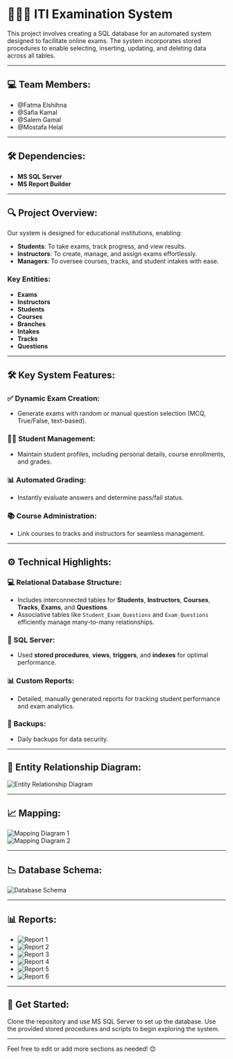 # 👨🏻‍💻 ITI Examination System

This project involves creating a SQL database for an automated system designed to facilitate online exams. The system incorporates stored procedures to enable selecting, inserting, updating, and deleting data across all tables.

---

## 💻 Team Members:
- @Fatma Elshihna  
- @Safia Kamal  
- @Salem Gamal  
- @Mostafa Helal  

---

## 🛠 Dependencies:
- **MS SQL Server**  
- **MS Report Builder**  

---

## 🔍 Project Overview:
Our system is designed for educational institutions, enabling:  
- **Students**: To take exams, track progress, and view results.  
- **Instructors**: To create, manage, and assign exams effortlessly.  
- **Managers**: To oversee courses, tracks, and student intakes with ease.  

### Key Entities:  
- **Exams**  
- **Instructors**  
- **Students**  
- **Courses**  
- **Branches**  
- **Intakes**  
- **Tracks**  
- **Questions**  

---

## 🛠 Key System Features:

### ✅ Dynamic Exam Creation:
- Generate exams with random or manual question selection (MCQ, True/False, text-based).  

### 👨‍🎓 Student Management:
- Maintain student profiles, including personal details, course enrollments, and grades.  

### 📊 Automated Grading:
- Instantly evaluate answers and determine pass/fail status.  

### 📚 Course Administration:
- Link courses to tracks and instructors for seamless management.  

---

## ⚙️ Technical Highlights:

### 💻 Relational Database Structure:
- Includes interconnected tables for **Students**, **Instructors**, **Courses**, **Tracks**, **Exams**, and **Questions**.  
- Associative tables like `Student_Exam_Questions` and `Exam_Questions` efficiently manage many-to-many relationships.  

### 🔧 SQL Server:
- Used **stored procedures**, **views**, **triggers**, and **indexes** for optimal performance.  

### 📊 Custom Reports:
- Detailed, manually generated reports for tracking student performance and exam analytics.  

### 🔄 Backups:
- Daily backups for data security.  

---

## 📝 Entity Relationship Diagram:
![Entity Relationship Diagram](https://github.com/user-attachments/assets/f0fdf052-d08d-4fa1-8550-8fdb4cb45cbf)

---

## 📈 Mapping:
![Mapping Diagram 1](https://github.com/user-attachments/assets/88e594b1-0452-4bef-a50b-c44e70536ecb)  
![Mapping Diagram 2](https://github.com/user-attachments/assets/1e1d58cc-1557-413e-b2f8-4ac00453fcd7)  

---

## 📉 Database Schema:
![Database Schema](https://github.com/user-attachments/assets/8135718f-37e1-48c2-b19b-192db8de6327)  

---

## 📊 Reports:
- ![Report 1](https://github.com/user-attachments/assets/505e1821-4b32-4c8b-a8e8-25cbc6b28f12)  
- ![Report 2](https://github.com/user-attachments/assets/569fd195-4c42-4d2e-89d6-89cd3e46b9db)  
- ![Report 3](https://github.com/user-attachments/assets/6b626517-a33f-4de6-bd5a-a153c95a79be)  
- ![Report 4](https://github.com/user-attachments/assets/00a61271-0ff2-4130-987b-bdaaf145f762)  
- ![Report 5](https://github.com/user-attachments/assets/fc7d9253-adb7-4424-8dc5-38abd2caf4e4)  
- ![Report 6](https://github.com/user-attachments/assets/a4913b38-b9c5-44d6-aaf2-fc21e496b5e3)  

---

## 🚀 Get Started:
Clone the repository and use MS SQL Server to set up the database. Use the provided stored procedures and scripts to begin exploring the system.

---

Feel free to edit or add more sections as needed! 😊
